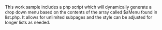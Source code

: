 This work sample includes a php script which will dynamically generate a drop down menu based on the contents of the array called $aMenu found in list.php. It allows for unlimited subpages and the style can be adjusted for longer lists as needed.
